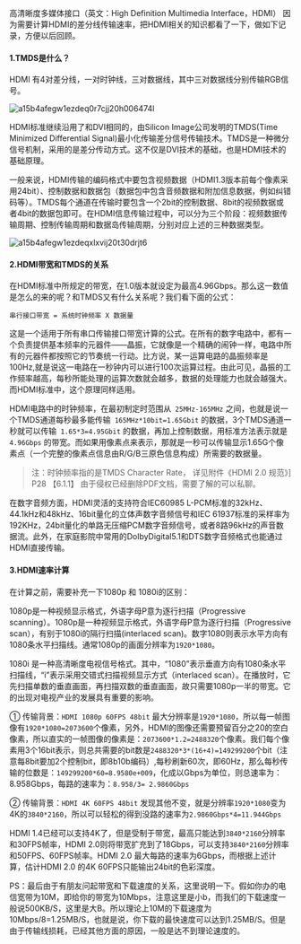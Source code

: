 高清晰度多媒体接口（英文：High Definition Multimedia Interface，HDMI） 
因为需要计算HDMI的差分线传输速率，把HDMI相关的知识都看了一下，做如下记录，方便以后回顾。

#### 1.TMDS是什么？

HDMI 有4对差分线，一对时钟线，三对数据线，其中三对数据线分别传输RGB信号。

![a15b4afegw1ezdeq0r7cjj20h006474l](https://github.com/Meekdai/meekdai.github.io/assets/11755104/a5daf32d-cc0e-477f-b786-e7e76fcd0e67)

HDMI标准继续沿用了和DVI相同的，由Silicon Image公司发明的TMDS(Time Minimized Differential Signal)最小化传输差分信号传输技术。TMDS是一种微分信号机制，采用的是差分传动方式。这不仅是DVI技术的基础，也是HDMI技术的基础原理。

  一般来说，HDMI传输的编码格式中要包含视频数据（HDMI1.3版本前每个像素采用24bit）、控制数据和数据包（数据包中包含音频数据和附加信息数据，例如纠错码等）。TMDS每个通道在传输时要包含一个2bit的控制数据、8bit的视频数据或者4bit的数据包即可。在HDMI信息传输过程中，可以分为三个阶段：视频数据传输周期、控制传输周期和数据岛传输周期，分别对应上述的三种数据类型。

![a15b4afegw1ezdeqxlxvij20t30drjt6](https://github.com/Meekdai/meekdai.github.io/assets/11755104/bb31ab5b-3c9b-4c30-b177-41e7132150d1)

#### 2.HDMI带宽和TMDS的关系

在HDMI标准中所规定的带宽，在1.0版本就设定为最高4.96Gbps。那么这一数值是怎么的来的呢？和TMDS又有什么关系呢？我们看下面的公式：

```串行接口带宽 = 系统时钟频率 X 数据量```

  这是一个适用于所有串口传输接口带宽计算的公式。在所有的数字电路中，都有一个负责提供基本频率的元器件——晶振，它就像是一个精确的闹钟一样，电路中所有的元器件都按照它的节奏统一行动。比方说，某一运算电路的晶振频率是100Hz,就是说这一电路在一秒钟内可以进行100次运算过程。由此可见，晶振的工作频率越高，每秒所能处理的运算次数就会越多，数据的处理能力也就会越强大。而HDMI标准中，这个原理同样适用。

HDMI电路中的时钟频率，在最初制定时范围从` 25MHz-165MHz` 之间，也就是说一个TMDS通道每秒最多能传输` 165MHz*10bit=1.65Gbit` 的数据，3个TMDS通道一秒就可以传输` 1.65*3=4.95Gbit` 的数据，再加上控制数据，用标准方法表示就是` 4.96Gbps` 的带宽。而如果用像素点来表示，那就是一秒可以传输显示1.65G个像素点（一个完整的像素点信息由R/G/B三原色信息构成）所需要的数据量。
>注：时钟频率指的是TMDS Character Rate， 详见附件《HDMI 2.0 规范》] P28 【6.1.1】
由于侵权已经删除PDF文档，需要了解的可以私聊。

在数字音频方面，HDMI灵活的支持符合IEC60985 L-PCM标准的32kHz、44.1kHz和48kHz、16bit量化的立体声数字音频信号和IEC 61937标准的采样率为192KHz，24bit量化的单路无压缩PCM数字音频信号，或者8路96kHz的声音数据流。此外，在家庭影院中常用的DolbyDigital5.1和DTS数字音频格式也能通过HDMI直接传输。

#### 3.HDMI速率计算
在计算之前，需要补充一下1080p 和 1080i的区别：

1080p是一种视频显示格式，外语字母P意为逐行扫描（Progressive scanning）。1080p是一种视频显示格式，外语字母P意为逐行扫描（Progressive scan），有别于1080i的隔行扫描(interlaced scan)。数字1080则表示水平方向有1080条水平扫描线。通常1080p的画面分辨率为`1920*1080`。

1080i 是一种高清晰度电视信号格式。其中，“1080”表示垂直方向有1080条水平扫描线，“i”表示采用交错式扫描视频显示方式（interlaced scan）。在播放时，它先扫描单数的垂直画面，再扫描双数的垂直画面，故只需要1080p一半的带宽。它的出现对电视产业的发展具有重要的影响。

① 传输背景：`HDMI 1080p 60FPS 48bit` 
最大分辨率是`1920*1080`，所以每一帧图像有`1920*1080=2073600`个像素，另外，HDMI的图像还需要预留百分之20的空白像素，所以直实的一帧图像的像素是：`2073600*1.2=2488320`个像素。我们每个像素用3个16bit表示，则总共需要的bit数是`2488320*3*(16+4)=149299200`个bit（注意每8bit要加2个控制bit，即8b10b编码）,每秒刷新60次，即60Hz，那么每秒传输的位数是：`149299200*60=8.9580e+009`，化成以Gbps为单位，则总速率为：8.958Gbps，每路的速率为：`8.958/3= 2.9860Gbps`

② 传输背景：`HDMI 4K 60FPS 48bit` 
发现其他不变，就是分辨率`1920*1080`变为4K的`3840*2160`，所以可以轻松的得到没路的速率为`2.9860Gbps*4=11.944Gbps`

HDMI 1.4已经可以支持4K了，但是受制于带宽，最高只能达到`3840*2160`分辨率和30FPS帧率，HDMI 2.0则将带宽扩充到了18Gbps，可以支持`3840*2160`分辨率和50FPS、60FPS帧率。HDMI 2.0 最大每路的速率为6Gbps，而根据上述计算，估计HDMI 2.0 的4K 60FPS只能输出24bit的色彩深度。

PS：最后由于有朋友问起带宽和下载速度的关系，这里说明一下。假如你办的电信宽带为10M，即给你的带宽为10Mbps，注意这里是小b，而我们的下载速度一般说500KB/S，这里是大B。所以理论上10M的下载速度为10Mbps/8=1.25MB/S，也就是说，你下载的最快速度可以达到1.25MB/S。但是由于传输线损耗，已经其他方面的原因，一般是达不到理论速度的。

[comment]: # (##{"timestamp":1451096020}##)